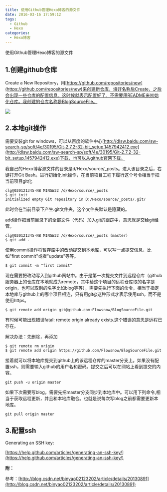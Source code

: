 ```yaml
---
title: 使用Github管理Hexo博客的源文件
date: 2016-03-16 17:59:12
tags:
  - Github
  - Hexo
categories:
  - Hexo博客
---
```


使用Github管理Hexo博客的源文件

## 1.创建github仓库

Create a New Repository，用[https://github.com/repositories/new](https://github.com/repositories/new)来创建新仓库，填好名称后Create，之后会出现一些仓库的配置信息。这时候就表示配置好了。不需要用README来初始化仓库。我创建的仓库名称是BlogSourceFile。

![](https://flowsnow.oss-cn-shanghai.aliyuncs.com/history/github%E5%88%9B%E5%BB%BA%E4%BB%93%E5%BA%93.png)

<!--more-->

## 2.本地git操作

需要安装git for windows，可以从百度的软件中心[http://dlsw.baidu.com/sw-search-sp/soft/4e/30195/Git-2.7.2-32-bit_setup.1457942412.exe](http://dlsw.baidu.com/sw-search-sp/soft/4e/30195/Git-2.7.2-32-bit_setup.1457942412.exe)下载，也可以从github官网下载。

我自己的Hexo博客源文件的目录是d/Hexo/source/_posts。进入该目录之后，右键打开Git Bash。进行初始化init操作，在当前项目工程下履行这个号令相当于把当前项目git化

```
clg@020121345-NB MINGW32 /d/Hexo/source/_posts
$ git init
Initialized empty Git repository in D:/Hexo/source/_posts/.git/
```

此时会在当前目录下产生.git文件夹，这个文件夹默认是隐藏的。

add操作把当前目录下的全部文件（代码）加入git的跟踪中，意思就是交给git经管。

```
clg@020121345-NB MINGW32 /d/Hexo/source/_posts (master)
$ git add .
```

使用commit操作将暂存库中的改动提交到本地库，可以写一点提交信息，比如"first commit"或者"update"等等。

```
$ git commit -m "first commit"
```

现在需要把改动写入到github网站中。由于是第一次提交文件到远程仓库（github服务器上的仓库在本地就成为remote，其中给这个项目的远程仓库取的名字是origin，也可以取别的名字比如blog等等），需要先执行下面的命令，相当于指定本地库与github上的哪个项目相连，只有用git@这种形式才表示使用ssh，而不是使用https。

```
$ git remote add origin git@github.com:Flowsnow/BlogSourceFile.git
```

有时候可能出现错误fatal: remote origin already exists.这个错误的意思是远程已存在。

解决办法：先删除，再添加

```
$ git remote rm origin
$ git remote add origin https://github.com/Flowsnow/BlogSourceFile.git
```

接着就可以将本地库提交到github上的该远程仓库的master分支上。如果没有配置ssh，则需要输入github的用户名和密码。提交之后可以在网站上看到提交的内容。

```
git push -u origin master
```

如果下次需要写blog，需要先把master分支同步到本地库中。可以用下列命令,相当于获取远程更新，并且和本地库融合。也就是说每次写blog之前都需要更新本地库。

```
git pull origin master
```

## 3.配置ssh

Generating an SSH key:

[https://help.github.com/articles/generating-an-ssh-key/](https://help.github.com/articles/generating-an-ssh-key/)

**附：**

参考：[http://blog.csdn.net/binyao02123202/article/details/20130891](http://blog.csdn.net/binyao02123202/article/details/20130891)